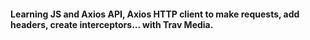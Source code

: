 #### Learning JS and Axios API, Axios HTTP client to make requests, add headers, create interceptors... with Trav Media.